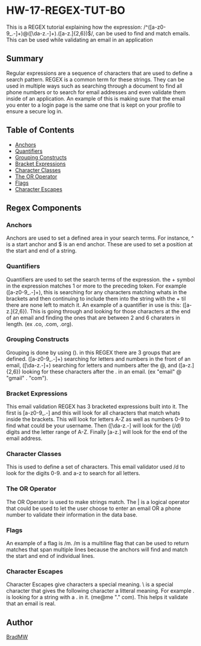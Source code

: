 # HW-17-REGEX-TUT-BO

This is a REGEX tutorial explaining how the expression: /^([a-z0-9_\.-]+)@([\da-z\.-]+)\.([a-z\.]{2,6})$/, can be used to find and match emails. This can be used while validating an email in an application

## Summary

Regular expressions are a sequence of characters that are used to define a search pattern. REGEX is a common term for these strings. They can be used in multiple ways such as searching through a document to find all phone numbers or to search for email addresses and even validate them inside of an application. An example of this is making sure that the email you enter to a login page is the same one that is kept on your profile to ensure a secure log in.

## Table of Contents

- [Anchors](#anchors)
- [Quantifiers](#quantifiers)
- [Grouping Constructs](#grouping-constructs)
- [Bracket Expressions](#bracket-expressions)
- [Character Classes](#character-classes)
- [The OR Operator](#the-or-operator)
- [Flags](#flags)
- [Character Escapes](#character-escapes)

## Regex Components

### Anchors

Anchors are used to set a defined area in your search terms. For instance, ^ is a start anchor and $ is an end anchor. These are used to set a position at the start and end of a string.

### Quantifiers

Quantifiers are used to set the search terms of the expression. the + symbol in the expression matches 1 or more to the preceding token. For example ([a-z0-9_\.-]+), this is searching for any characters matching whats in the brackets and then continuing to include them into the string with the + til there are none left to match it. An example of a quantifier in use is this: ([a-z\.]{2,6}). This is going through and looking for those characters at the end of an email and finding the ones that are between 2 and 6 charaters in length. (ex .co, .com, .org).

### Grouping Constructs

Grouping is done by using (). in this REGEX there are 3 groups that are defined. ([a-z0-9_\.-]+) searching for letters and numbers in the front of an email, ([\da-z\.-]+) searching for letters and numbers after the @, and ([a-z\.]{2,6}) looking for these characters after the . in an email. (ex "email" @ "gmail" . "com").

### Bracket Expressions

This email validation REGEX has 3 bracketed expressions built into it. The first is [a-z0-9_\.-] and this will look for all characters that match whats inside the brackets. This will look for letters A-Z as well as numbers 0-9 to find what could be your username. Then ([\da-z\.-] will look for the (/d) digits and the letter range of A-Z. Finally [a-z\.] will look for the end of the email address.

### Character Classes

This is used to define a set of characters. This email validator used /d to look for the digits 0-9. and a-z to search for all letters.

### The OR Operator

The OR Operator is used to make strings match. The | is a logical operator that could be used to let the user choose to enter an email OR a phone number to validate their information in the data base.

### Flags

An example of a flag is /m. /m is a multiline flag that can be used to return matches that span multiple lines because the anchors will find and match the start and end of individual lines.

### Character Escapes

Character Escapes give characters a special meaning. \ is a special character that gives the following character a litteral meaning. For example \. is looking for a string with a . in it. (me@me "." com). This helps it validate that an email is real.

## Author

[BradMW](https://github.com/BradMW)
